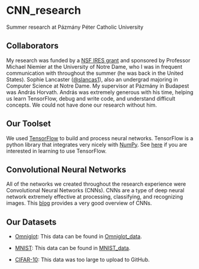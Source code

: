 # CNN_research
Summer research at Pázmány Péter Catholic University

## Collaborators
My research was funded by a 
[NSF IRES grant](https://www.nsf.gov/funding/pgm_summ.jsp?pims_id=12831) and
sponsored by Professor Michael Niemier at the University of Notre Dame, who I was in
frequent communication with throughout the summer (he was back in the United States).
Sophie Lancaster ([@slancas1](https://github.com/slancas1)), also an undergrad 
majoring in Computer Science at Notre Dame. My supervisor at Pázmány in Budapest 
was András Horvath.  András was extremely generous with his time, helping us learn 
TensorFlow, debug and write code, and understand difficult concepts.  We could not 
have done our research without him.

## Our Toolset
We used [TensorFlow](https://www.tensorflow.org) to build and process neural 
networks. TensorFlow is a python library that integrates very nicely with
[NumPy](http://www.numpy.org). See [here](https://www.tensorflow.org/get_started/)
if you are interested in learning to use TensorFlow.

## Convolutional Neural Networks
All of the networks we created throughout the research experience were Convolutional 
Neural Networks (CNNs).  CNNs are a type of deep neural network extremely effective 
at processing, classifying, and recognizing images.  This 
[blog](https://ujjwalkarn.me/2016/08/11/intuitive-explanation-convnets/) provides
a very good overview of CNNs.

## Our Datasets
* [Omniglot](https://github.com/brendenlake/omniglot): This data can be found in
[Omniglot_data](./Omniglot_data).

* [MNIST](http://yann.lecun.com/exdb/mnist/): This data can be found in
[MNIST_data](./MNIST_data).

* [CIFAR-10](https://www.cs.toronto.edu/~kriz/cifar.html): This data was too large
to upload to GitHub.
